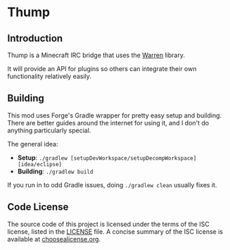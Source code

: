 # Thump

## Introduction
Thump is a Minecraft IRC bridge that uses the [Warren](https://github.com/voxelcarrot/Warren) library.

It will provide an API for plugins so others can integrate their own functionality relatively easily.

## Building
This mod uses Forge's Gradle wrapper for pretty easy setup and building. There are better guides around the internet for using it, and I don't do anything particularly special.

The general idea:
* **Setup**: `./gradlew [setupDevWorkspace/setupDecompWorkspace] [idea/eclipse]`
* **Building**: `./gradlew build`

If you run in to odd Gradle issues, doing `./gradlew clean` usually fixes it.

## Code License
The source code of this project is licensed under the terms of the ISC license, listed in the [LICENSE](LICENSE.md) file. A concise summary of the ISC license is available at [choosealicense.org](http://choosealicense.com/licenses/isc/).
